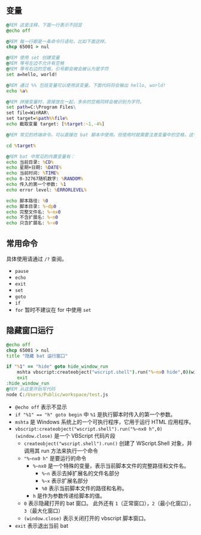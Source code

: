 ## 变量

```bat
@REM 这是注释，下面一行表示不回显
@echo off

@REM 每一行都是一条命令行语句，比如下面这样。
chcp 65001 > nul

@REM 使用 set 创建变量
@REM 等号左边不允许有空格
@REM 等号右边的空格，引号都会被会被认为是字符
set a=hello, world!

@REM 通过 %% 包括变量可以使用该变量。下面代码将会输出 hello, world!
echo %a%

@REM 拼接变量时，直接放在一起，多余的空格同样会被识别为字符。
set path=C:\Program Files\
set file=WinRAR\
set target=%path%%file%
echo 截取变量 target: [%target:~1,-4%]

@REM 常见的终端命令，可以直接在 bat 脚本中使用。但使用时就需要注意变量中的空格，这个时候就可以通过引号包括起来。

cd %target%

@REM bat 中常见的内置变量有：
echo 当前目录: %CD%
echo 星期+日期: %DATE%
echo 当前时间: %TIME%
echo 0-32767随机数字: %RANDOM%
echo 传入的第一个参数: %1
echo error level: %ERRORLEVEL%

echo 脚本路径: %0
echo 脚本目录: %~dp0
echo 完整文件名: %~nx0
echo 不含扩展名: %~n0
echo 只含扩展名: %~x0
```

## 常用命令

具体使用请通过 `/?` 查阅。

- `pause`
- `echo`
- `exit`
- `set`
- `goto`
- `if`
- `for` 暂时不建议在 for 中使用 `set`

## 隐藏窗口运行

```bat
@echo off
chcp 65001 > nul
title "隐藏 bat 运行窗口"

if "%1" == "hide" goto hide_window_run
    mshta vbscript:createobject("wscript.shell").run("%~nx0 hide",0)(window.close)
    exit
:hide_window_run
@REM 从这里开始写代码
node C:/Users/Public/workspace/test.js
```

- `@echo off` 表示不显示
- `if "%1" == "h" goto begin` 中 `%1` 是执行脚本时传入的第一个参数。
- `mshta` 是 Windows 系统上的一个可执行程序，它用于运行 HTML 应用程序。
- `vbscript:createobject("wscript.shell").run("%~nx0 h",0)(window.close)` 是一个 VBScript 代码片段
    - `createobject("wscript.shell").run()` 创建了 WScript.Shell 对象，并调用其 run 方法来执行一个命令
    - `"%~nx0 h"` 是要运行的命令
        - `%~nx0` 是一个特殊的变量，表示当前脚本文件的完整路径和文件名。
            - `%~n` 表示去掉扩展名的文件名部分
            - `%~x` 表示扩展名部分
            - `%0`  表示当前脚本文件的路径和名称。
        - `h` 是作为参数传递给脚本的值。
    - `0` 表示隐藏打开的 bat 窗口。 此外还有 `1`（正常窗口），`2`（最小化窗口），`3`（最大化窗口）
    - `(window.close)` 表示关闭打开的 vbscript 脚本窗口。
- `exit` 表示退出当前 bat